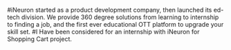 #iNeuron started as a product development company, then launched its ed-tech division. We provide 360 degree solutions from learning to internship to finding a job, and the first ever educational OTT platform to upgrade your skill set.
#I Have been considered for an internship with iNeuron for Shopping Cart project.

